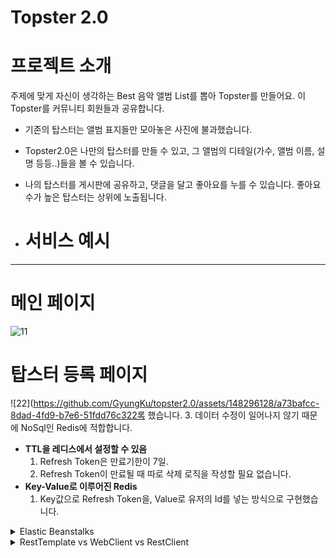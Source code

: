 # Topster 2.0

# 프로젝트 소개

주제에 맞게 자신이 생각하는 Best 음악 앨범 List를 뽑아 Topster를 만들어요. 이 Topster를 커뮤니티 회원들과 공유합니다.

- 기존의 탑스터는 앨범 표지들만 모아놓은 사진에 불과했습니다.
- Topster2.0은 나만의 탑스터를 만들 수 있고, 그 앨범의 디테일(가수, 앨범 이름, 설명 등등..)들을 볼 수 있습니다.
- 나의 탑스터를 게시판에 공유하고, 댓글을 달고 좋아요를 누를 수 있습니다. 좋아요 수가 높은 탑스터는 상위에 노출됩니다.

- # 서비스 예시
---

# 메인 페이지
![11](https://github.com/GyungKu/topster2.0/assets/148296128/c73e1e5b-97d7-4c5d-8478-4fb2494bdbae)

# 탑스터 등록 페이지
![22](https://github.com/GyungKu/topster2.0/assets/148296128/a73bafcc-8dad-4fd9-b7e6-51fdd76c322록 했습니다.
    3. 데이터 수정이 일어나지 않기 때문에 NoSql인 Redis에 적합합니다.
- **TTL을 레디스에서 설정할 수 있음**
    1. Refresh Token은 만료기한이 7일.
    2. Refresh Token이 만료될 때 따로 삭제 로직을 작성할 필요 없습니다.
- **Key-Value로 이루어진 Redis**
    1. Key값으로 Refresh Token을, Value로 유저의 Id를 넣는 방식으로 구현했습니다.
  </div>
</details>
</div>
</details>

<details>
<summary>Elastic Beanstalks</summary>
<div markdown="1">
  
 1. **쉬운 배포 및 관리**: 저희는 Docker compose를 이용하여 Nginx, Spring Boot, Vue.js의 멀티 컨테이너 환경을 구성하고 있었고 배포 과정에서 ECS와 EB 중에서 EB를 선택했습니다. 그 이유는 ECS를 통해 배포를 하기 위해서는 Docker와 AWS의 지식이 더 많이 필요했습니다. 반면 EB는 Docker 컨테이너를 지원하며, 여러 컨테이너로 구성된 환경을 손쉽게 배포 및 관리할 수 있었고, 저희는 시간적 여유가 많지 않아서 더 간단한 EB를 선택했습니다.
  
2. **확장성 고려의 편리성**: 현재는 EC2 인스턴스를 한 개만 띄우기에 장점이 아닐 수도 있지만, 애플리케이션의 트래픽이 증가하거나 서비스가 확장될 가능성을 고려한다면 EB를 사용하는 것이 장점이 될 수 있습니다. EB는 필요에 따라 자동으로 리소스를 추가하거나 제거하는 오토 스케일링 기능을 제공하므로, 서비스의 성장에 따른 인프라 관리 부담을 줄일 수 있습니다. 또한, 로드 밸런서를 통해 여러 EC2 인스턴스간의 트래픽을 자동으로 분산시킴으로써, 서비스의 가용성을 높이는 역할도 합니다.
    
3. **환경 설정의 간편성**: EB는 각 환경의 설정을 쉽게 관리하고, 변경할 수 있습니다.
</div>
</details>

<details>
<summary>RestTemplate vs WebClient vs RestClient</summary>
<div markdown="1">
저희는 기존에 서버간 HTTP 통신을 위해 RestTemplate를 사용하고 있었습니다. 하지만, RestTemplate은 오래된 기술이며, 더 이상 업데이트가 이루어지지 않는 것으로 알려져 있습니다. 심지어, 클래스 파일 내에서는 RestClient와 WebClient의 사용을 권장하고 있습니다.


따라서, 시스템을 더 최신의 기술로 마이그레이션하는 것이 필요하다고 판단하였습니다. 여기서 두 가지 선택지, WebClient와 RestClient가 있었습니다.

WebClient는 비동기식의 처리 방식을 제공하지만, 이를 사용하기 위해서는 WebFlux 의존성을 추가해야 하는 단점이 있었습니다. 이는 우리 시스템에 추가적인 변경을 요구하므로, 이를 선택하지 않았습니다.

대신, RestClient를 선택하였습니다. RestClient는 Spring 6.1(또는 Spring Boot 3.2)부터 지원되는 최신 기술로, 앞으로 지속적인 지원이 이루어질 것으로 예상되었습니다.

RestClient를 선택한 후, 장점을 명확하게 느낄 수 있었습니다. 특히, 메소드 체이닝 방식을 사용함으로써 코드의 가독성이 크게 향상되었습니다.

- **RestTemplate을 사용할 때 코드**
<pre><code>
  //query는 앨범 검색시 사용한 검색어
RestTemplate rest = new RestTemplate();
        HttpHeaders headers = new HttpHeaders();
        headers.add("Authorization", "Bearer " + accessToken);
        headers.add("Host", "api.spotify.com");
        headers.add("Content-type", "application/json");
        String body = "";

        HttpEntity<String> requestEntity = new HttpEntity<String>(body, headers);
        ResponseEntity<String> responseEntity = rest
                .exchange("https://api.spotify.com/v1/search?type=album&q="
                        + query + "&limit=30", HttpMethod.GET, requestEntity, String.class);
</code></pre>

- **RestClient를 사용할 때 코드**
<pre><code>
//query는 앨범 검색시 사용한 검색어
Consumer<HttpHeaders> headersConsumer = (headers) -> {
            headers.add("Authorization", "Bearer " + accessToken);
            headers.add("Host", "api.spotify.com");
            headers.add("Content-type", "application/json");
        };

				
        ResponseEntity<String> responseEntity = restClient.get()
                .uri("https://api.spotify.com/v1/search?type=album&q=" + query + "&limit=30")
                .headers(headersConsumer)
                .retrieve()
                .toEntity(String.class);
</code></pre>

- **최종 코드**
<pre><code>
//query는 앨범 검색시 사용한 검색어
URI uri = UriComponentsBuilder
                .fromUriString("https://api.spotify.com/v1/search")
                .queryParam("type", "album")
                .queryParam("q", query) 
                .queryParam("limit", "30")
                .encode()
                .build()
                .toUri();

        Consumer<HttpHeaders> headersConsumer = (headers) -> {
            headers.add("Authorization", "Bearer " + accessToken);
            headers.add("Host", "api.spotify.com");
            headers.add("Content-type", "application/json");
        };

        ResponseEntity<String> responseEntity = restClient.get()
                .uri(uri)
                .headers(headersConsumer)
                .retrieve()
                .toEntity(String.class
</code></pre>

</div>
</details>
    
